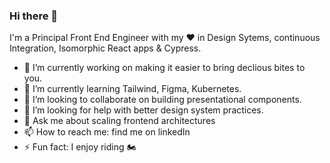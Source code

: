 ### Hi there 👋


I'm a Principal Front End Engineer with my ♥ in Design Sytems, continuous Integration, Isomorphic React apps & Cypress.


- 🔭 I’m currently working on making it easier to bring declious bites to you.
- 🌱 I’m currently learning Tailwind, Figma, Kubernetes.
- 👯 I’m looking to collaborate on building presentational components.
- 🤔 I’m looking for help with better design system practices.
- 💬 Ask me about scaling frontend architectures
- 📫 How to reach me: find me on linkedIn
- ⚡ Fun fact: I enjoy riding 🏍
